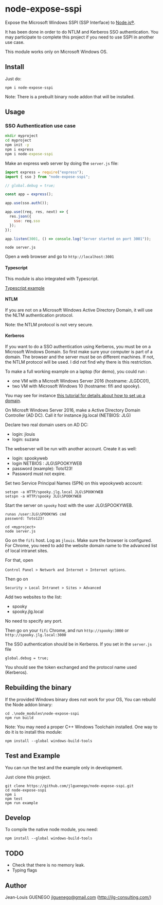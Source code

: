 # node-expose-sspi

Expose the Microsoft Windows SSPI (SSP Interface) to [Node.js®](https://nodejs.org/).

It has been done in order to do NTLM and Kerberos SSO authentication.
You may participate to complete this project if you need to use SSPI in another use case.

This module works only on Microsoft Windows OS.

## Install

Just do:

```
npm i node-expose-sspi
```

Note: There is a prebuilt binary node addon that will be installed.

## Usage

### SSO Authentication use case

```bat
mkdir myproject
cd myproject
npm init -y
npm i express
npm i node-expose-sspi
```

Make an express web server by doing the `server.js` file:

```js
import express = require("express");
import { sso } from "node-expose-sspi";

// global.debug = true;

const app = express();

app.use(sso.auth());

app.use((req, res, next) => {
  res.json({
    sso: req.sso
  });
});

app.listen(3001, () => console.log("Server started on port 3001"));
```

```
node server.js
```

Open a web browser and go to `http://localhost:3001`

#### Typescript

This module is also integrated with Typescript.

[Typescript example](./doc/typescript.md)

#### NTLM

If you are not on a Microsoft Windows Active Directory Domain, it will use the NLTM authentication protocol.

Note: the NTLM protocol is not very secure.

#### Kerberos

If you want to do a SSO authentication using Kerberos, you must be on a Microsoft Windows Domain.
So first make sure your computer is part of a domain.
The browser and the server must be on different machines. If not, the NTLM protocol will be used.
I did not find why there is this restriction.


To make a full working example on a laptop (for demo), 
you could run :
- one VM with a Microsft Windows Server 2016 (hostname: JLGDC01),
- two VM with Microsoft Windows 10 (hostname: fifi and spooky).

You may see for instance [this tutorial for details about how to set up a domain](https://www.tenforums.com/tutorials/51456-windows-server-2016-setup-local-domain-controller.html).



On Microsft Windows Server 2016, make a Active Directory Domain Controller (AD DC).
Call it for instance jlg.local (NETBIOS: JLG)

Declare two real domain users on AD DC:
- login: jlouis
- login: suzana

The webserver will be run with another account. Create it as well:

- login: spookyweb
- login NETBIOS : JLG\SPOOKYWEB
- password (example): Toto123!
- Password must not expire.

Set two Service Principal Names (SPN) on this wpookyweb account:
```
setspn -a HTTP/spooky.jlg.local JLG\SPOOKYWEB
setspn -a HTTP/spooky JLG\SPOOKYWEB
```

Start the server on `spooky` host with the user JLG\SPOOKYWEB.
```
runas /user:JLG\SPOOKYWS cmd
password: Toto123!

cd <myproject>
node server.js
```

Go on the `fifi` host. Log as `jlouis`.
Make sure the browser is configured. For Chrome, you need to add
the website domain name to the advanced list of local intranet sites.

For that, open

`Control Panel > Network and Internet > Internet options`.

Then go on 

`Security > Local Intranet > Sites > Advanced`


Add two websites to the list:
- spooky
- spooky.jlg.local

No need to specify any port.

Then go on your `fifi` Chrome, and run `http://spooky:3000` or `http://spooky.jlg.local:3000`

The SSO authentication should be in Kerberos. If you set in the `server.js` file

```
global.debug = true;
```
You should see the token exchanged and the protocol name used (Kerberos).


## Rebuilding the binary

If the provided Windows binary does not work for your OS,
You can rebuild the Node addon binary:

```
cd .\node_modules\node-expose-sspi
npm run build
```

Note: You may need a proper C++ Windows Toolchain installed.
One way to do it is to install this module:

```
npm install --global windows-build-tools
```

## Test and Example

You can run the test and the example only in development.

Just clone this project.

```
git clone https://github.com/jlguenego/node-expose-sspi.git
cd node-expose-sspi
npm i
npm test
npm run example
```

## Develop

To compile the native node module, you need:
```
npm install --global windows-build-tools
```


## TODO

- Check that there is no memory leak.
- Typing flags

## Author

Jean-Louis GUENEGO <jlguenego@gmail.com> (http://jlg-consulting.com/)
